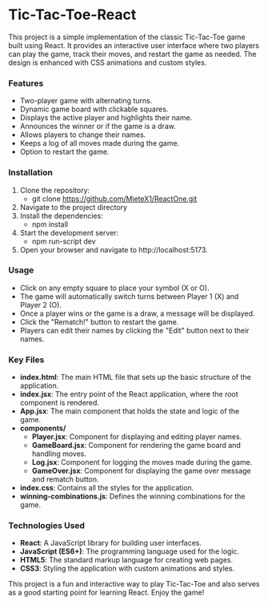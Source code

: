 # Tic-Tac-Toe-React
This project is a simple implementation of the classic Tic-Tac-Toe game built using React. It provides an interactive user interface where two players can play the game, track their moves, and restart the game as needed. The design is enhanced with CSS animations and custom styles.
### Features
- Two-player game with alternating turns.
- Dynamic game board with clickable squares.
- Displays the active player and highlights their name.
- Announces the winner or if the game is a draw.
- Allows players to change their names.
- Keeps a log of all moves made during the game.
- Option to restart the game.
### Installation
1. Clone the repository:
   - git clone https://github.com/MieteX1/ReactOne.git
2. Navigate to the project directory
3. Install the dependencies:
   - npm install
4. Start the development server:
   - npm run-script dev
5. Open your browser and navigate to http://localhost:5173.
### Usage
- Click on any empty square to place your symbol (X or O).
- The game will automatically switch turns between Player 1 (X) and Player 2 (O).
- Once a player wins or the game is a draw, a message will be displayed.
- Click the "Rematch!" button to restart the game.
- Players can edit their names by clicking the "Edit" button next to their names.
### Key Files
- **index.html**: The main HTML file that sets up the basic structure of the application.
- **index.jsx**: The entry point of the React application, where the root component is rendered.
- **App.jsx**: The main component that holds the state and logic of the game.
- **components/**
  - **Player.jsx**: Component for displaying and editing player names.
  - **GameBoard.jsx**: Component for rendering the game board and handling moves.
  - **Log.jsx**: Component for logging the moves made during the game.
  - **GameOver.jsx**: Component for displaying the game over message and rematch button.
- **index.css**: Contains all the styles for the application.
- **winning-combinations.js**: Defines the winning combinations for the game.
### Technologies Used
- **React**: A JavaScript library for building user interfaces.
- **JavaScript (ES6+)**: The programming language used for the logic.
- **HTML5**: The standard markup language for creating web pages.
- **CSS3**: Styling the application with custom animations and styles.


This project is a fun and interactive way to play Tic-Tac-Toe and also serves as a good starting point for learning React. Enjoy the game!

